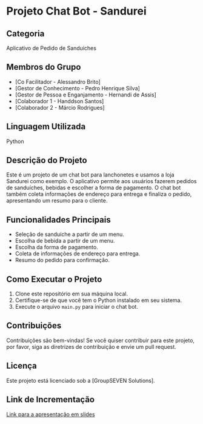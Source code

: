 # Projeto Chat Bot - Sandurei

## Categoria
Aplicativo de Pedido de Sanduíches

## Membros do Grupo
- [Co Facilitador - Alessandro Brito]
- [Gestor de Conhecimento - Pedro Henrique Silva]
- [Gestor de Pessoa e Enganjamento - Hernandi de Assis]
- [Colaborador 1 - Handdson Santos]
- [Colaborador 2 - Márcio Rodrigues]

## Linguagem Utilizada
Python

## Descrição do Projeto
Este é um projeto de um chat bot para lanchonetes e usamos a loja Sandurei como exemplo. O aplicativo permite aos usuários fazerem pedidos de sanduíches, bebidas e escolher a forma de pagamento. O chat bot também coleta informações de endereço para entrega e finaliza o pedido, apresentando um resumo para o cliente.

## Funcionalidades Principais
- Seleção de sanduíche a partir de um menu.
- Escolha de bebida a partir de um menu.
- Escolha da forma de pagamento.
- Coleta de informações de endereço para entrega.
- Resumo do pedido para confirmação.

## Como Executar o Projeto
1. Clone este repositório em sua máquina local.
2. Certifique-se de que você tem o Python instalado em seu sistema.
3. Execute o arquivo `main.py` para iniciar o chat bot.

## Contribuições
Contribuições são bem-vindas! Se você quiser contribuir para este projeto, por favor, siga as diretrizes de contribuição e envie um pull request.

## Licença
Este projeto está licenciado sob a [GroupSEVEN Solutions].

## Link de Incrementação
[Link para a apresentação em slides]([link-para-os-slides](https://drive.google.com/drive/folders/1sW9d2TnksXivEzjM6AruTUKA66hZoTCG?usp=sharing)https://drive.google.com/drive/folders/1sW9d2TnksXivEzjM6AruTUKA66hZoTCG?usp=sharing)
